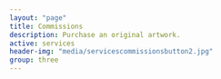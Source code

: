 ```yaml
---
layout: "page"
title: Commissions
description: Purchase an original artwork.
active: services
header-img: "media/servicescommissionsbutton2.jpg"
group: three
---
```

